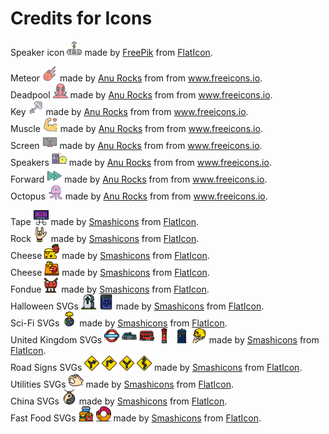 # Credits for Icons

Speaker icon <img src="images/icons/speaker.svg" width="24" height="24" title="Speaker"> made by [FreePik](https://www.freepik.com/home) from [FlatIcon](https://www.flaticon.com).

Meteor <img src="images/icons/shutdown.svg" width="24" height="24" title="Meteor"> made by [Anu Rocks](https://freeicons.io/profile/730) from from www.freeicons.io.  
Deadpool <img src="images/icons/reboot.svg" width="24" height="24" title="Deadpool"> made by [Anu Rocks](https://freeicons.io/profile/730) from from www.freeicons.io.  
Key <img src="images/icons/lock.svg" width="24" height="24" title="Key"> made by [Anu Rocks](https://freeicons.io/profile/730) from from www.freeicons.io.  
Muscle <img src="images/icons/restart.svg" width="24" height="24" title="Muscle"> made by [Anu Rocks](https://freeicons.io/profile/730) from from www.freeicons.io.  
Screen <img src="images/icons/screen.svg" width="24" height="24" title="Screen"> made by [Anu Rocks](https://freeicons.io/profile/730) from from www.freeicons.io.  
Speakers <img src="images/icons/volume.svg" width="24" height="24" title="Speakers"> made by [Anu Rocks](https://freeicons.io/profile/730) from from www.freeicons.io.  
Forward <img src="images/icons/forward.svg" width="24" height="24" title="Forward"> made by [Anu Rocks](https://freeicons.io/profile/730) from from www.freeicons.io.  
Octopus <img src="images/icons/octopus.svg" width="24" height="24" title="Octopus"> made by [Anu Rocks](https://freeicons.io/profile/730) from from www.freeicons.io.

Tape <img src="images/icons/tape.svg" width="24" height="24" title="Tape"> made by [Smashicons](https://www.flaticon.com/authors/smashicons) from [FlatIcon](https://www.flaticon.com).  
Rock <img src="images/icons/rock.svg" width="24" height="24" title="Rock"> made by [Smashicons](https://www.flaticon.com/authors/smashicons) from [FlatIcon](https://www.flaticon.com).  
Cheese <img src="images/icons/cheese.svg" width="24" height="24" title="Cheese"> made by [Smashicons](https://www.flaticon.com/authors/smashicons) from [FlatIcon](https://www.flaticon.com).  
Cheese <img src="images/icons/sticktodesk.svg" width="24" height="24" title="Cheese"> made by [Smashicons](https://www.flaticon.com/authors/smashicons) from [FlatIcon](https://www.flaticon.com).  
Fondue <img src="images/icons/stickeverywhere.svg" width="24" height="24" title="Fondue"> made by [Smashicons](https://www.flaticon.com/authors/smashicons) from [FlatIcon](https://www.flaticon.com).  
Halloween SVGs <img src="images/icons/kill.svg" width="24" height="24" title="Gravestone"> <img src="images/icons/mansplain.svg" width="24" height="24" title="Spellbook"> made by [Smashicons](https://www.flaticon.com/authors/smashicons) from [FlatIcon](https://www.flaticon.com).  
Sci-Fi SVGs <img src="images/icons/destroy.svg" width="24" height="24" title="Apocalypse"> made by [Smashicons](https://www.flaticon.com/authors/smashicons) from [FlatIcon](https://www.flaticon.com).  
United Kingdom SVGs <img src="images/icons/underground.svg" width="24" height="24" title="Subway"> <img src="images/icons/groundlevel.svg" width="24" height="24" title="Cab"> <img src="images/icons/aboveground.svg" width="24" height="24" title="Bus"> <img src="images/icons/sendto.svg" width="24" height="24" title="Postbox"> <img src="images/icons/sendtodesk.svg" width="24" height="24" title="Tardis"> <img src="images/icons/bar.svg" width="24" height="24" title="Shakespeare"> made by [Smashicons](https://www.flaticon.com/authors/smashicons) from [FlatIcon](https://www.flaticon.com).  
Road Signs SVGs <img src="images/icons/topright.svg" width="24" height="24" title="Turn Right"> <img src="images/icons/right.svg" width="24" height="24" title="Right Turn"> <img src="images/icons/snap.svg" width="24" height="24" title="Split"> <img src="images/icons/move.svg" width="24" height="24" title="Move"> made by [Smashicons](https://www.flaticon.com/authors/smashicons) from [FlatIcon](https://www.flaticon.com).  
Utilities SVGs <img src="images/icons/resize.svg" width="24" height="24" title="Hand"> made by [Smashicons](https://www.flaticon.com/authors/smashicons) from [FlatIcon](https://www.flaticon.com).  
China SVGs <img src="images/icons/fullscreen.svg" width="24" height="24" title="Gong"> made by [Smashicons](https://www.flaticon.com/authors/smashicons) from [FlatIcon](https://www.flaticon.com).  
Fast Food SVGs <img src="images/icons/maximize.svg" width="24" height="24" title="🍔"> <img src="images/icons/center.svg" width="24" height="24" title="🍩"> made by [Smashicons](https://www.flaticon.com/authors/smashicons) from [FlatIcon](https://www.flaticon.com).  
